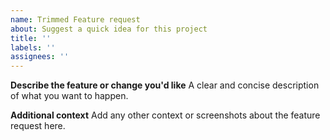 ```yaml
---
name: Trimmed Feature request
about: Suggest a quick idea for this project
title: ''
labels: ''
assignees: ''
---
```


**Describe the feature or change you'd like**
A clear and concise description of what you want to happen.

**Additional context**
Add any other context or screenshots about the feature request here.
